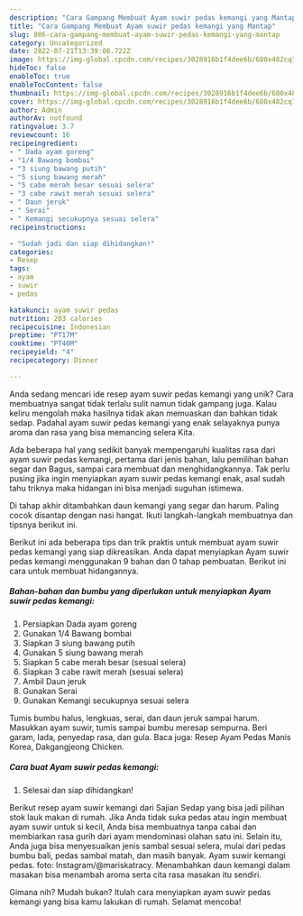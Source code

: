 ```yaml
---
description: "Cara Gampang Membuat Ayam suwir pedas kemangi yang Mantap"
title: "Cara Gampang Membuat Ayam suwir pedas kemangi yang Mantap"
slug: 806-cara-gampang-membuat-ayam-suwir-pedas-kemangi-yang-mantap
category: Uncategorized
date: 2022-07-21T13:39:08.722Z
image: https://img-global.cpcdn.com/recipes/3028916b1f4dee6b/680x482cq70/ayam-suwir-pedas-kemangi-foto-resep-utama.jpg
hideToc: false
enableToc: true
enableTocContent: false
thumbnail: https://img-global.cpcdn.com/recipes/3028916b1f4dee6b/680x482cq70/ayam-suwir-pedas-kemangi-foto-resep-utama.jpg
cover: https://img-global.cpcdn.com/recipes/3028916b1f4dee6b/680x482cq70/ayam-suwir-pedas-kemangi-foto-resep-utama.jpg
author: Admin
authorAv: notfound
ratingvalue: 3.7
reviewcount: 16
recipeingredient:
- " Dada ayam goreng"
- "1/4 Bawang bombai"
- "3 siung bawang putih"
- "5 siung bawang merah"
- "5 cabe merah besar sesuai selera"
- "3 cabe rawit merah sesuai selera"
- " Daun jeruk"
- " Serai"
- " Kemangi secukupnya sesuai selera"
recipeinstructions:

- "Sudah jadi dan siap dihidangkan!"
categories:
- Resep
tags:
- ayam
- suwir
- pedas

katakunci: ayam suwir pedas 
nutrition: 203 calories
recipecuisine: Indonesian
preptime: "PT17M"
cooktime: "PT40M"
recipeyield: "4"
recipecategory: Dinner

---
```





Anda sedang mencari ide resep ayam suwir pedas kemangi yang unik? Cara membuatnya sangat tidak terlalu sulit namun tidak gampang juga. Kalau keliru mengolah maka hasilnya tidak akan memuaskan dan bahkan tidak sedap. Padahal ayam suwir pedas kemangi yang enak selayaknya punya aroma dan rasa yang bisa memancing selera Kita.





Ada beberapa hal yang sedikit banyak mempengaruhi kualitas rasa dari ayam suwir pedas kemangi, pertama dari jenis bahan, lalu pemilihan bahan segar dan Bagus, sampai cara membuat dan menghidangkannya. Tak perlu pusing jika ingin menyiapkan ayam suwir pedas kemangi enak,      asal sudah tahu triknya maka hidangan ini bisa menjadi suguhan istimewa.














Di tahap akhir ditambahkan daun kemangi yang segar dan harum. Paling cocok disantap dengan nasi hangat. Ikuti langkah-langkah membuatnya dan tipsnya berikut ini.






Berikut ini ada beberapa tips dan trik praktis untuk membuat ayam suwir pedas kemangi yang siap dikreasikan. Anda dapat menyiapkan Ayam suwir pedas kemangi menggunakan 9 bahan dan 0 tahap pembuatan. Berikut ini cara untuk membuat hidangannya.

<!--inarticleads1-->

##### Bahan-bahan dan bumbu yang diperlukan untuk menyiapkan Ayam suwir pedas kemangi:

1. Persiapkan  Dada ayam goreng
1. Gunakan 1/4 Bawang bombai
1. Siapkan 3 siung bawang putih
1. Gunakan 5 siung bawang merah
1. Siapkan 5 cabe merah besar (sesuai selera)
1. Siapkan 3 cabe rawit merah (sesuai selera)
1. Ambil  Daun jeruk
1. Gunakan  Serai
1. Gunakan  Kemangi secukupnya sesuai selera


Tumis bumbu halus, lengkuas, serai, dan daun jeruk sampai harum. Masukkan ayam suwir, tumis sampai bumbu meresap sempurna. Beri garam, lada, penyedap rasa, dan gula. Baca juga: Resep Ayam Pedas Manis Korea, Dakgangjeong Chicken. 

<!--inarticleads2-->

##### Cara buat Ayam suwir pedas kemangi:


1. Selesai dan siap dihidangkan!

Berikut resep ayam suwir kemangi dari Sajian Sedap yang bisa jadi pilihan stok lauk makan di rumah. Jika Anda tidak suka pedas atau ingin membuat ayam suwir untuk si kecil, Anda bisa membuatnya tanpa cabai dan membiarkan rasa gurih dari ayam mendominasi olahan satu ini. Selain itu, Anda juga bisa menyesuaikan jenis sambal sesuai selera, mulai dari pedas bumbu bali, pedas sambal matah, dan masih banyak. Ayam suwir kemangi pedas. foto: Instagram/@mariskatracy. Menambahkan daun kemangi dalam masakan bisa menambah aroma serta cita rasa masakan itu sendiri. 

Gimana nih? Mudah bukan? Itulah cara menyiapkan ayam suwir pedas kemangi yang bisa kamu lakukan di rumah. Selamat mencoba!
